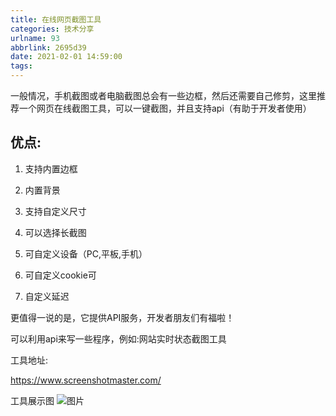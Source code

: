 ```yaml
---
title: 在线网页截图工具
categories: 技术分享
urlname: 93
abbrlink: 2695d39
date: 2021-02-01 14:59:00
tags:
---
```

一般情况，手机截图或者电脑截图总会有一些边框，然后还需要自己修剪，这里推荐一个网页在线截图工具，可以一键截图，并且支持api（有助于开发者使用）

## 优点:

 1. 支持内置边框

 2. 内置背景

 3. 支持自定义尺寸

 4. 可以选择长截图

 5. 可自定义设备（PC,平板,手机）

 6. 可自定义cookie可

 7. 自定义延迟

更值得一说的是，它提供API服务，开发者朋友们有福啦！

可以利用api来写一些程序，例如:网站实时状态截图工具

工具地址:

https://www.screenshotmaster.com/

工具展示图
![图片][1]


  [1]: https://s3.ax1x.com/2021/02/01/yeqfit.png